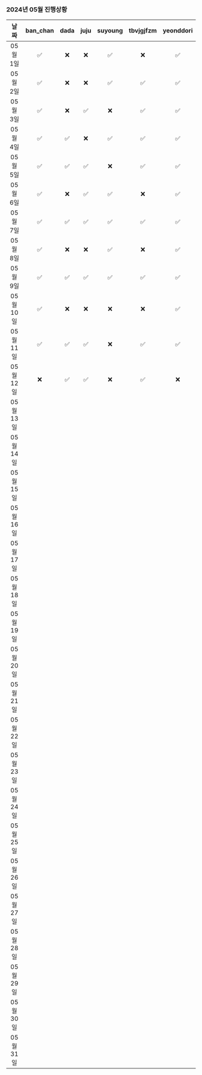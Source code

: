 ### 2024년 05월 진행상황
| 날짜 | ban_chan | dada | juju | suyoung | tbvjgjfzm | yeonddori |
|:---:|:---:|:---:|:---:|:---:|:---:|:---:|
| 05월 1일 | ✅ | ❌ | ❌ | ✅ | ❌ | ✅ |
| 05월 2일 | ✅ | ❌ | ❌ | ✅ | ✅ | ✅ |
| 05월 3일 | ✅ | ❌ | ✅ | ❌ | ✅ | ✅ |
| 05월 4일 | ✅ | ✅ | ❌ | ✅ | ✅ | ✅ |
| 05월 5일 | ✅ | ✅ | ✅ | ❌ | ✅ | ✅ |
| 05월 6일 | ✅ | ❌ | ✅ | ✅ | ❌ | ✅ |
| 05월 7일 | ✅ | ✅ | ✅ | ✅ | ✅ | ✅ |
| 05월 8일 | ✅ | ❌ | ❌ | ✅ | ❌ | ✅ |
| 05월 9일 | ✅ | ✅ | ✅ | ✅ | ✅ | ✅ |
| 05월 10일 | ✅ | ❌ | ❌ | ❌ | ❌ | ✅ |
| 05월 11일 | ✅ | ✅ | ✅ | ❌ | ✅ | ✅ |
| 05월 12일 | ❌ | ✅ | ✅ | ❌ | ✅ | ❌ |
| 05월 13일 | | | | | | |
| 05월 14일 | | | | | | |
| 05월 15일 | | | | | | |
| 05월 16일 | | | | | | |
| 05월 17일 | | | | | | |
| 05월 18일 | | | | | | |
| 05월 19일 | | | | | | |
| 05월 20일 | | | | | | |
| 05월 21일 | | | | | | |
| 05월 22일 | | | | | | |
| 05월 23일 | | | | | | |
| 05월 24일 | | | | | | |
| 05월 25일 | | | | | | |
| 05월 26일 | | | | | | |
| 05월 27일 | | | | | | |
| 05월 28일 | | | | | | |
| 05월 29일 | | | | | | |
| 05월 30일 | | | | | | |
| 05월 31일 | | | | | | |
